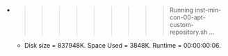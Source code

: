 * >>>>>>>>> Running inst-min-con-00-apt-custom-repository.sh ...
  * Disk size = 837948K. Space Used = 3848K. Runtime = 00:00:00:06.
